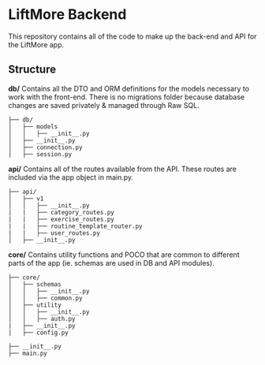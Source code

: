 # LiftMore Backend
This repository contains all of the code to make up the back-end and API for the LiftMore app.


## Structure
**db/** Contains all the DTO and ORM definitions for the models necessary to work with the front-end. There is no migrations folder because database changes are saved privately & managed through Raw SQL. 

```
├── db/
│   ├── models
│   │   ├── __init__.py
│   ├── __init__.py
│   ├── connection.py
│   ├── session.py
```

**api/** Contains all of the routes available from the API. These routes are included via the app object in main.py.

```
├── api/
│   ├── v1
│   │   ├── __init__.py
|   |   ├── category_routes.py
|   |   ├── exercise_routes.py
|   |   ├── routine_template_router.py
|   |   ├── user_routes.py
│   ├── __init__.py
```
**core/** Contains utility functions and POCO that are common to different parts of the app (ie. schemas are used in DB and API modules).

```
├── core/
│   ├── schemas
│   │   ├── __init__.py
│   │   ├── common.py
│   ├── utility
│   │   ├── __init__.py
│   │   ├── auth.py
|   ├── __init__.py
|   ├── config.py
```
```
├── __init__.py
├── main.py
```
